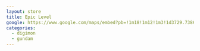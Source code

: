 ```yaml
---
layout: store
title: Epic Level
google: https://www.google.com/maps/embed?pb=!1m18!1m12!1m3!1d3729.7386959788637!2d-49.387773224975064!3d-20.801856680791307!2m3!1f0!2f0!3f0!3m2!1i1024!2i768!4f13.1!3m3!1m2!1s0x94bdadc4eb05cea3%3A0xd296190281afc356!2sEpic%20Level!5e0!3m2!1spt-BR!2sbr!4v1758723770331!5m2!1spt-BR!2sbr
categories:
  - digimon
  - gundam
---
```

